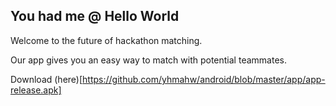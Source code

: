 You had me @ Hello World
---------

Welcome to the future of hackathon matching.

Our app gives you an easy way to match with potential teammates.

Download (here)[https://github.com/yhmahw/android/blob/master/app/app-release.apk]

